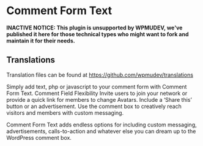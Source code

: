 # Comment Form Text

**INACTIVE NOTICE: This plugin is unsupported by WPMUDEV, we've published it here for those technical types who might want to fork and maintain it for their needs.**

## Translations

Translation files can be found at https://github.com/wpmudev/translations




Simply add text, php or javascript to your comment form with Comment Form Text.
Comment Field Flexibility
Invite users to join your network or provide a quick link for members to change Avatars. Include a ‘Share this’ button or an advertisement. Use the comment box to creatively reach visitors and members with custom messaging.


Comment Form Text adds endless options for including custom messaging, advertisements, calls-to-action and whatever else you can dream up to the WordPress comment box.
